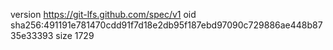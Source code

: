 version https://git-lfs.github.com/spec/v1
oid sha256:491191e781470cdd91f7d18e2db95f187ebd97090c729886ae448b8735e33393
size 1729
